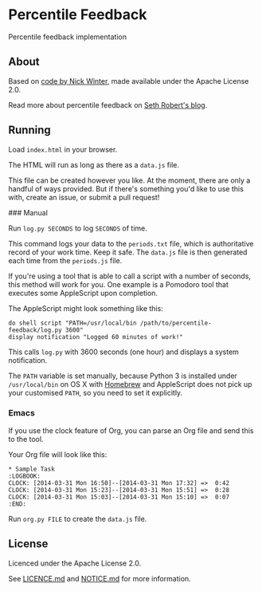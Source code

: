 # Percentile Feedback

Percentile feedback implementation

## About

Based on [code by Nick Winter](http://www.nickwinter.net/codecombat-stats), made available under the Apache License 2.0.

Read more about percentile feedback on [Seth Robert's blog](http://blog.sethroberts.net/category/percentile-feedback/).

## Running

Load `index.html` in your browser.

The HTML will run as long as there as a `data.js` file.

This file can be created however you like. At the moment, there are only a handful of ways provided. But if there's something you'd like to use this with, create an issue, or submit a pull request!

### Manual

Run `log.py SECONDS` to log `SECONDS` of time.

This command logs your data to the `periods.txt` file, which is authoritative record of your work time. Keep it safe. The `data.js` file is then generated each time from the `periods.js` file.

If you're using a tool that is able to call a script with a number of seconds, this method will work for you. One example is a Pomodoro tool that executes some AppleScript upon completion.

The AppleScript might look something like this:

```
do shell script "PATH=/usr/local/bin /path/to/percentile-feedback/log.py 3600"
display notification "Logged 60 minutes of work!"
```

This calls `log.py` with 3600 seconds (one hour) and displays a system notification.

The `PATH` variable is set manually, because Python 3 is installed under `/usr/local/bin` on OS X with [Homebrew](http://brew.sh/) and AppleScript does not pick up your customised `PATH`, so you need to set it explicitly.

### Emacs

If you use the clock feature of Org, you can parse an Org file and send this to the tool.

Your Org file will look like this:

```
* Sample Task
:LOGBOOK:
CLOCK: [2014-03-31 Mon 16:50]--[2014-03-31 Mon 17:32] =>  0:42
CLOCK: [2014-03-31 Mon 15:23]--[2014-03-31 Mon 15:51] =>  0:28
CLOCK: [2014-03-31 Mon 15:03]--[2014-03-31 Mon 15:10] =>  0:07
:END:
```

Run `org.py FILE` to create the `data.js` file.

## License

Licenced under the Apache License 2.0.

See [LICENCE.md](LICENSE.md) and [NOTICE.md](NOTICE.md) for more information.

